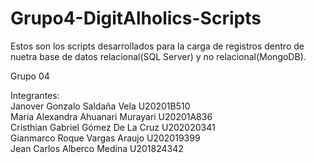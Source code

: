 # Grupo4-DigitAlholics-Scripts
Estos son los scripts desarrollados para la carga de registros dentro de nuetra base de datos relacional(SQL Server) y no relacional(MongoDB).

Grupo 04

Integrantes:<br>
Janover Gonzalo Saldaña Vela            U20201B510<br>
Maria Alexandra Ahuanari Murayari       U20201A836<br>
Cristhian Gabriel Gómez De La Cruz      U202020341<br>
Gianmarco Roque Vargas Araujo           U202019399<br>
Jean Carlos Alberco Medina              U201824342<br>
